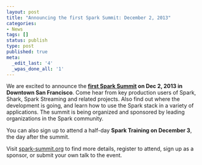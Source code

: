 ```yaml
---
layout: post
title: "Announcing the first Spark Summit: December 2, 2013"
categories:
- News
tags: []
status: publish
type: post
published: true
meta:
  _edit_last: '4'
  _wpas_done_all: '1'
---
```


We are excited to announce the <b><a href="http://www.spark-summit.org">first Spark Summit</a> on Dec 2, 2013 in Downtown San Francisco</b>. Come hear from key production users of Spark, Shark, Spark Streaming and related projects. Also find out where the development is going, and learn how to use the Spark stack in a variety of applications. The summit is being organized and sponsored by leading organizations in the Spark community.

You can also sign up to attend a half-day <b>Spark Training on December 3</b>, the day after the summit.

Visit <a href="http://www.spark-summit.org">spark-summit.org</a> to find more details, register to attend, sign up as a sponsor, or submit your own talk to the event.
